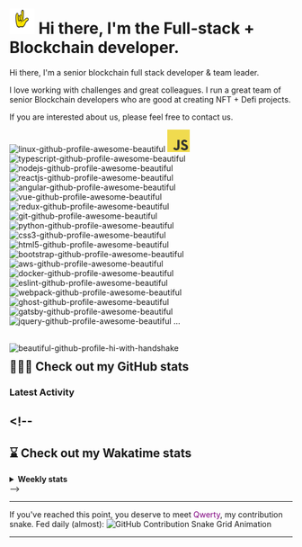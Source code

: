 # <img src="https://github.com/fbuireu/fbuireu/blob/master/assets/images/gifs/punk-horn.gif?raw=true" width="45px"> Hi there, I'm the Full-stack + Blockchain developer.

Hi there, I'm a senior blockchain full stack developer & team leader.

I love working with challenges and great colleagues.
I run a great team of senior Blockchain developers who are good at creating NFT + Defi projects.

If you are interested about us, please feel free to contact us.

<p align="left">
 <img src="https://www.vectorlogo.zone/logos/linux/linux-icon.svg" alt="linux-github-profile-awesome-beautiful" width="40" height="40"/> 
 <img src="https://raw.githubusercontent.com/voodootikigod/logo.js/master/js.png" alt="javascript-github-profile-awesome-beautiful" width="40" height="40"/> 
 <img src="https://www.vectorlogo.zone/logos/typescriptlang/typescriptlang-icon.svg" alt="typescript-github-profile-awesome-beautiful" width="40" height="40"/> 
 <img src="https://www.vectorlogo.zone/logos/nodejs/nodejs-icon.svg" alt="nodejs-github-profile-awesome-beautiful" width="40" height="40"/> 
 <img src="https://www.vectorlogo.zone/logos/reactjs/reactjs-icon.svg" alt="reactjs-github-profile-awesome-beautiful" width="40" height="40"/> 
 <img src="https://mdbcdn.b-cdn.net/wp-content/themes/mdbootstrap4/content/en/_mdb5/_assets/img/icons/angular.png" alt="angular-github-profile-awesome-beautiful" width="40" height="40" style="visibility: visible;">
 <img src="https://mdbcdn.b-cdn.net/wp-content/themes/mdbootstrap4/content/en/_mdb5/_assets/img/icons/vue.png" alt="vue-github-profile-awesome-beautiful" width="40" height="40" style="visibility: visible;">
 <img src="https://www.theconsolelogs.com/react/redux.svg" alt="redux-github-profile-awesome-beautiful" width="40" height="40"/> 
 <img src="https://www.vectorlogo.zone/logos/git-scm/git-scm-icon.svg" alt="git-github-profile-awesome-beautiful" width="40" height="40"/> 
 <img src="https://www.vectorlogo.zone/logos/python/python-icon.svg" alt="python-github-profile-awesome-beautiful" width="40" height="40"/> 
 <img src="https://img.icons8.com/color/344/css3.png" alt="css3-github-profile-awesome-beautiful" width="40" height="40"/> 
 <img src="https://img.icons8.com/color/344/html-5.png" alt="html5-github-profile-awesome-beautiful" width="40" height="40"/> 
 <img src="https://mdbcdn.b-cdn.net/wp-content/themes/mdbootstrap4/content/en/_mdb5/_assets/img/icons/bootstrap.png" alt="bootstrap-github-profile-awesome-beautiful" width="35" height="37" style="visibility: visible;">
 <img src="https://www.vectorlogo.zone/logos/amazon_aws/amazon_aws-icon.svg" alt="aws-github-profile-awesome-beautiful" width="40" height="40"/> 
 <img src="https://www.vectorlogo.zone/logos/docker/docker-icon.svg" alt="docker-github-profile-awesome-beautiful" width="40" height="40"/> 
 <img src="https://www.vectorlogo.zone/logos/eslint/eslint-icon.svg" alt="eslint-github-profile-awesome-beautiful" width="40" height="40"/> 
 <img src="https://www.vectorlogo.zone/logos/js_webpack/js_webpack-icon.svg" alt="webpack-github-profile-awesome-beautiful" width="40" height="40"/> 
 <img src="https://www.vectorlogo.zone/logos/ghost/ghost-icon.svg" alt="ghost-github-profile-awesome-beautiful" width="40" height="40"/> 
 <img src="https://www.vectorlogo.zone/logos/gatsbyjs/gatsbyjs-icon.svg" alt="gatsby-github-profile-awesome-beautiful" width="40" height="40"/>
 <img src="https://mdbcdn.b-cdn.net/wp-content/themes/mdbootstrap4/content/en/_mdb5/_assets/img/icons/jquery.png" alt="jquery-github-profile-awesome-beautiful" width="40" height="40" style="visibility: visible;">
 <span>...</span>
</p>
<br/>
<img align="left" src="https://github-readme-stats.vercel.app/api/top-langs/?username=Super-Smile&layout=compact&card_width=495px&border_radius=20px&show_icons=true&theme=" alt="beautiful-github-profile-hi-with-handshake"/>

## 👨🏻‍💻 Check out my GitHub stats

### Latest Activity

<!--START_SECTION:activity-->
<!-- 1. ❗️ Closed issue [#104](https://github.com/gautamkrishnar/blog-post-workflow/issues/104) in [gautamkrishnar/blog-post-workflow](https://github.com/gautamkrishnar/blog-post-workflow)
2. 🗣 Commented on [#104](https://github.com/gautamkrishnar/blog-post-workflow/issues/104) in [gautamkrishnar/blog-post-workflow](https://github.com/gautamkrishnar/blog-post-workflow)
3. 🗣 Commented on [#104](https://github.com/gautamkrishnar/blog-post-workflow/issues/104) in [gautamkrishnar/blog-post-workflow](https://github.com/gautamkrishnar/blog-post-workflow)
4. ❗️ Opened issue [#235](https://github.com/anmol098/waka-readme-stats/issues/235) in [anmol098/waka-readme-stats](https://github.com/anmol098/waka-readme-stats)
5. ❗️ Opened issue [#104](https://github.com/gautamkrishnar/blog-post-workflow/issues/104) in [gautamkrishnar/blog-post-workflow](https://github.com/gautamkrishnar/blog-post-workflow) -->
<!--END_SECTION:activity-->

<!-- <details>
  <summary><strong>Top Contributions & Streak</strong></summary>
  <a href="https://github.com/gatsbyjs/gatsby/pull/33261" target="__blank">
  <img src="https://github-readme-stats.vercel.app/api/pin/?username=fbuireu&repo=gatsby&theme=onedark&hide_border=true"
       alt="Gatsby" />
  </a>
  <a href="https://github.com/netlify/netlify-cms/pull/3412" target="__blank">
    <img src="https://github-readme-stats.vercel.app/api/pin/?username=fbuireu&repo=netlify-cms&theme=onedark&hide_border=true"
         alt="Netlify CMS" />
  </a>
  <img src="https://activity-graph.herokuapp.com/graph?username=fbuireu&theme=github&bg_color=282c34&line=c3a875&point=d77077&hide_border=true"
       alt="Ferran Buireu's Monthly GitHub Contribution Grap" />
  <img src="https://github-readme-streak-stats.herokuapp.com/?user=fbuireu&theme=onedark&hide_border=true"
       alt="Ferran Buireu's GitHub Streak" />
</details>     -->
<!--
<details>
  <summary><strong>Languages & Stats</strong></summary>
  <img src="https://github-readme-stats.vercel.app/api?username=fbuireu&show_icons=true&theme=onedark&hide_border=true"
       alt="Ferran Buireu's GitHub stats" />
  <img src="https://github-readme-stats.vercel.app/api/top-langs/?username=fbuireu&show_icons=true&theme=onedark&hide_border=true"
       alt="Ferran Buireu's Top GitHub Languages" />
</details> -->

<!-- <details>
  <summary><strong>Trophies</strong></summary>
  <img src="https://github-profile-trophy.vercel.app/?username=ryo-ma&theme=onedark&no-frame=true"
       alt="Ferran Buireu's Top GitHub Languages" />
</details>     -->

## <!--

## ⌛ Check out my Wakatime stats

<details>
  <summary><strong>Weekly stats</strong></summary>

  <!--START_SECTION:waka-->

**I'm an Early 🐤**

```text
🌞 Morning    48 commits     █████░░░░░░░░░░░░░░░░░░░░   21.92%
🌆 Daytime    110 commits    ████████████░░░░░░░░░░░░░   50.23%
🌃 Evening    61 commits     ███████░░░░░░░░░░░░░░░░░░   27.85%
🌙 Night      0 commits      ░░░░░░░░░░░░░░░░░░░░░░░░░   0.0%

```

📅 **I'm Most Productive on Wednesday**

```text
Monday       29 commits     ███░░░░░░░░░░░░░░░░░░░░░░   13.24%
Tuesday      45 commits     █████░░░░░░░░░░░░░░░░░░░░   20.55%
Wednesday    57 commits     ██████░░░░░░░░░░░░░░░░░░░   26.03%
Thursday     35 commits     ████░░░░░░░░░░░░░░░░░░░░░   15.98%
Friday       7 commits      ░░░░░░░░░░░░░░░░░░░░░░░░░   3.2%
Saturday     13 commits     █░░░░░░░░░░░░░░░░░░░░░░░░   5.94%
Sunday       33 commits     ███░░░░░░░░░░░░░░░░░░░░░░   15.07%

```

📊 **This Week I Spent My Time On**

```text
⌚︎ Time Zone: Europe/Madrid

💬 Programming Languages:
Dart                     23 hrs 27 mins      █████████████████████░░░░   86.43%
JavaScript               1 hr 43 mins        █░░░░░░░░░░░░░░░░░░░░░░░░   6.37%
SCSS                     1 hr 16 mins        █░░░░░░░░░░░░░░░░░░░░░░░░   4.67%
YAML                     17 mins             ░░░░░░░░░░░░░░░░░░░░░░░░░   1.08%
Markdown                 13 mins             ░░░░░░░░░░░░░░░░░░░░░░░░░   0.8%

🔥 Editors:
Android Studio           23 hrs 46 mins      ██████████████████████░░░   87.55%
WebStorm                 3 hrs 5 mins        ██░░░░░░░░░░░░░░░░░░░░░░░   11.39%
IntelliJ                 12 mins             ░░░░░░░░░░░░░░░░░░░░░░░░░   0.78%
VS Code                  4 mins              ░░░░░░░░░░░░░░░░░░░░░░░░░   0.27%

🐱‍💻 Projects:
Private Company Projects 23 hrs 46 mins      ██████████████████████░░░   87.55%
biancafiore              3 hrs 9 mins        ███░░░░░░░░░░░░░░░░░░░░░░   11.62%
fbuireu                  12 mins             ░░░░░░░░░░░░░░░░░░░░░░░░░   0.78%
Unknown Project          0 secs              ░░░░░░░░░░░░░░░░░░░░░░░░░   0.04%
flutter                  0 secs              ░░░░░░░░░░░░░░░░░░░░░░░░░   0.0%

💻 Operating System:
Mac                      23 hrs 46 mins      ██████████████████████░░░   87.55%
Windows                  3 hrs 22 mins       ███░░░░░░░░░░░░░░░░░░░░░░   12.45%

```

Last Updated on 28/10/2021

<!--END_SECTION:waka-->
</details>   -->

<!-- <details>
  <summary><strong>Overall Languages</strong></summary>
  <img src="https://github-readme-stats.vercel.app/api/wakatime?username=fbuireu&theme=onedark&layout=compact&hide_border=true"
       alt="Wakatime Overall Languages" />
</details>    -->

---

If you've reached this point, you deserve to meet <span style="color: purple">Qwerty</span>, my contribution snake. Fed daily (almost):
![GitHub Contribution Snake Grid Animation](https://raw.githubusercontent.com/fbuireu/fbuireu/snake-grid-animation/github-contribution-snake-grid-animation.svg)

<!-- <details>
  <summary>Wanna see more detailed charts?</summary>
  <details>
    <summary>Really, it's long. Are you sure?</summary>
    <details>
      <summary>Ok. This is the last. Here it goes</summary>
      <img src="assets/images/svg/github-metrics.svg" alt="Detailed GitHub statistics" />
    </details>
  </details>
</details> -->

---
